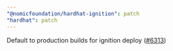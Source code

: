 ```yaml
---
"@nomicfoundation/hardhat-ignition": patch
"hardhat": patch
---
```


Default to production builds for ignition deploy ([#6313](https://github.com/NomicFoundation/hardhat/issues/6313))
